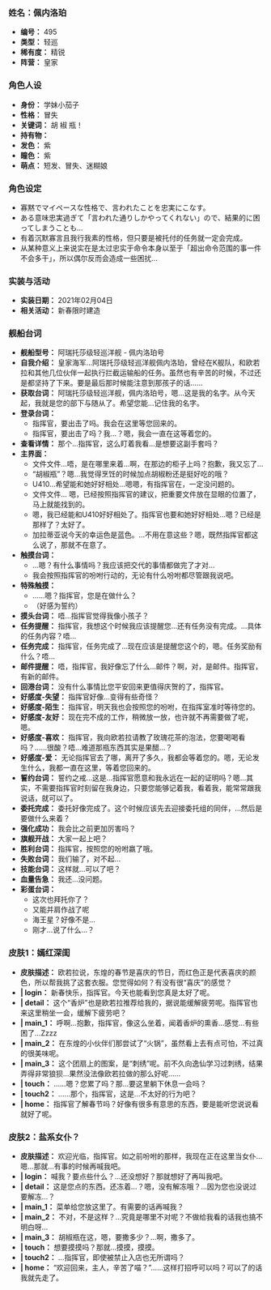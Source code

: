 ### 姓名：佩内洛珀
* **编号：** 495
* **类型：** 轻巡
* **稀有度：** 精锐
* **阵营：** 皇家


### 角色人设
* **身份：** 学妹小茄子
* **性格：** 冒失
* **关键词：** 胡 椒 瓶！
* **持有物：** 
* **发色：** 紫
* **瞳色：** 紫
* **萌点：** 短发、冒失、迷糊娘


### 角色设定
* 寡黙でマイペースな性格で、言われたことを忠実にこなす。
* ある意味忠実過ぎて「言われた通りしかやってくれない」ので、結果的に困ってしまうことも…
* 有着沉默寡言且我行我素的性格，但只要是被托付的任务就一定会完成。
* 从某种意义上来说实在是太过忠实于命令本身以至于「超出命令范围的事一件不会多干」，所以偶尔反而会造成一些困扰…


### 实装与活动
* **实装日期：** 2021年02月04日
* **相关活动：** 新春限时建造


### 舰船台词
* **舰船型号：** 阿瑞托莎级轻巡洋舰 - 佩内洛珀号
* **自我介绍：** 皇家海军…阿瑞托莎级轻巡洋舰佩内洛珀，曾经在K舰队，和欧若拉和其他几位伙伴一起执行拦截运输船的任务。虽然也有辛苦的时候，不过还是都坚持了下来。要是最后那时候能注意到那孩子的话……
* **获取台词：** 阿瑞托莎级轻巡洋舰，佩内洛珀号，嗯…这是我的名字。从今天起，我就是您的部下与随从了。希望您能…记住我的名字。
* **登录台词：**
  * 指挥官，要出击了吗。我会在这里等您回来的。
  * 指挥官，要出击了吗？我…？嗯，我会一直在这等着您的。
* **查看详情：** 那个…指挥官，这么盯着我看…是想要这副手套吗？
* **主界面：**
  * 文件文件…唔，是在哪里来着…啊，在那边的柜子上吗？抱歉，我又忘了…
  * “胡椒瓶”？嗯…我觉得烹饪的时候加点胡椒粉还是挺好吃的哦？
  * U410…希望能和她好好相处…嗯嗯，有指挥官在，一定没问题的。
  * 文件文件… 嗯，已经按照指挥官的建议，把重要文件放在显眼的位置了，马上就能找到的。
  * 嗯，我已经能和U410好好相处了。指挥官也要和她好好相处…嗯？已经是那样了？太好了。
  * 加拉蒂亚说今天的幸运色是蓝色。…不用在意这些？嗯，既然指挥官都这么说了，那就不在意了。
* **触摸台词：**
  * …嗯？有什么事情吗？我应该把交代的事情都做完了才对…
  * 我会按照指挥官的吩咐行动的，无论有什么吩咐都尽管跟我说吧。
* **特殊触摸：**
  * ……嗯？指挥官，您是在做什么？
  * （好感为誓约）
* **摸头台词：** 唔…指挥官觉得我像小孩子？
* **任务提醒：** 指挥官，我想这个时候我应该提醒您…还有任务没有完成。…具体的任务内容？唔…
* **任务完成：** 指挥官，任务完成了…现在应该是提醒您这个的，嗯。任务奖励有什么？唔…
* **邮件提醒：** 唔，指挥官，我好像忘了什么…邮件？啊，对，是邮件。指挥官，有新的邮件。
* **回港台词：** 没有什么事情比您平安回来更值得庆贺的了，指挥官。
* **好感度-失望：** 指挥官好像…变得有些奇怪？
* **好感度-陌生：** 指挥官，明天我也会按照您的吩咐，在指挥室准时等待您的。
* **好感度-友好：** 现在完不成的工作，稍微放一放，也许就不再需要做了呢，嗯。
* **好感度-喜欢：** 指挥官，我向欧若拉请教了玫瑰花茶的泡法，您要喝喝看吗？……很酸？唔…难道那瓶东西其实是果醋…？
* **好感度-爱：** 无论指挥官去了哪，离开了多久，我都会等着您的。嗯，无论发生什么，我都一直在这里，等着您回来的。
* **誓约台词：** 誓约之戒…这是…指挥官愿意和我永远在一起的证明吗？嗯…其实，不需要指挥官时刻留在我身边，只要您能够记着我，看着我，能常常跟我说话，就可以了。
* **委托完成：** 委托好像完成了。这个时候应该先去迎接委托组的同伴，…然后是要做什么来着？
* **强化成功：** 我会比之前更加厉害吗？
* **旗舰开战：** 大家一起上吧？
* **胜利台词：** 指挥官，按照您的吩咐嬴了哦。
* **失败台词：** 我们输了，对不起…
* **技能台词：** 这样就…可以了吧？
* **血量告急：** 我还…没问题。
* **彩蛋台词：**
  * 这次也拜托你了？
  * 又能并肩作战了呢
  * 海王星？好像不是…
  * 刚才…说了什么…？


### 皮肤1：嫣红深闺
* **皮肤描述：** 欧若拉说，东煌的春节是喜庆的节日，而红色正是代表喜庆的颜色，所以帮我挑了这套衣服。您觉得如何？有没有很“喜庆”的感觉？
* **| login：** 新春快乐，指挥官。今天也能看到您真是太好了呢。
* **| detail：** 这个“香炉”也是欧若拉推荐给我的，据说能缓解疲劳呢。指挥官也来这里稍坐一会，缓解下疲劳吧？
* **| main_1：** 呼啊…抱歉，指挥官，像这么坐着，闻着香炉的熏香…感觉…有些困了…Zzzz
* **| main_2：** 在东煌的小伙伴们那尝试了“火锅”，虽然看上去有点可怕，不过真的很美味呢。
* **| main_3：** 这个团扇上的图案，是“刺绣”呢。前不久向逸仙学习过刺绣，结果弄得非常狼狈…果然没法像欧若拉做的那么好呢……
* **| touch：** ……嗯？您累了吗？那…要这里躺下休息一会吗？
* **| touch2：** ……那个，指挥官，这是…不太好的行为吧？
* **| home：** 指挥官了解春节吗？好像有很多有意思的东西，要是能听您说说看就好了呢。


### 皮肤2：盐系女仆？
* **皮肤描述：** 欢迎光临，指挥官。如之前吩咐的那样，我现在正在这里当女仆…嗯…那就…有事的时候再喊我吧。
* **| login：** 喊我？要点些什么？…还没想好？那就想好了再叫我吧。
* **| detail：** 这是您点的东西。还冻着…？嗯，没有解冻哦？…因为您也没说过要解冻…？
* **| main_1：** 菜单给您放这里了。有需要的话再喊我？
* **| main_2：** 不对，不是这样？…究竟是哪里不对呢？不做给我看的话我也搞不明白呀…
* **| main_3：** 胡椒瓶在这，嗯，要撒多少？…啊，撒多了。
* **| touch：** 想要摸摸吗？那就…摸摸，摸摸。
* **| touch2：** …指挥官，即使被禁止入店也无所谓吗？
* **| home：** “欢迎回来，主人，辛苦了喵？”……这样打招呼可以吗？可以了的话我就先走了。
